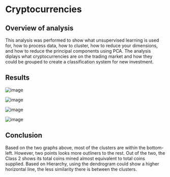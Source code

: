 # Cryptocurrencies

## Overview of analysis

This analysis was performed to show what unsupervised learning is used for, how to process data, how to cluster, how to reduce your dimensions, and how to reduce the principal components using PCA. The analysis diplays what cryptocurrencies are on the trading market and how they could be grouped to create a classification system for new investment.

## Results

![image](https://user-images.githubusercontent.com/78067427/122737232-d7848380-d24e-11eb-93f5-9fe62d92d44b.png)

![image](https://user-images.githubusercontent.com/78067427/122737312-ea975380-d24e-11eb-9b95-7faf67637a95.png)

![image](https://user-images.githubusercontent.com/78067427/122737362-f551e880-d24e-11eb-9ec0-97bde32a1563.png)

![image](https://user-images.githubusercontent.com/78067427/122737403-00a51400-d24f-11eb-975a-c29538ba1690.png)

## Conclusion

Based on the two graphs above, most of the clusters are within the bottom-left. However, two points looks more outliners to the rest. Out of the two, the Class 2 shows its total coins mined almost equivalent to total coins supplied. Based on Hierarchy, using the dendrogram could show a higher horizontal line, the less similarity there is between the clusters.
